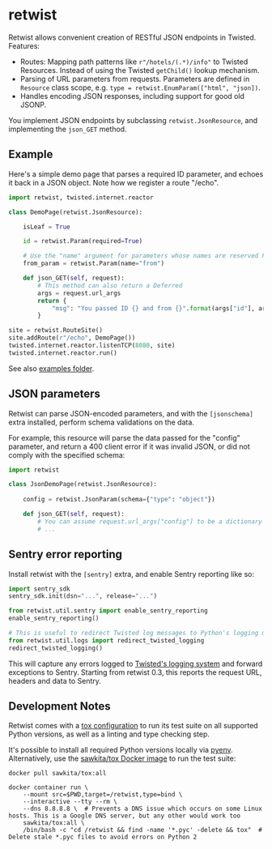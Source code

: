 # retwist

Retwist allows convenient creation of RESTful JSON endpoints in Twisted. Features:

* Routes: Mapping path patterns like `r"/hotels/(.*)/info"` to Twisted Resources. Instead of using the Twisted
`getChild()` lookup mechanism.
* Parsing of URL parameters from requests. Parameters are defined in `Resource` class scope, e.g.
`type = retwist.EnumParam(["html", "json])`.
* Handles encoding JSON responses, including support for good old JSONP.

You implement JSON endpoints by subclassing `retwist.JsonResource`, and implementing the `json_GET` method.

## Example

Here's a simple demo page that parses a required ID parameter, and echoes it back in a JSON object. Note how we register
a route "/echo". 

```python
import retwist, twisted.internet.reactor

class DemoPage(retwist.JsonResource):

    isLeaf = True

    id = retwist.Param(required=True)

    # Use the "name" argument for parameters whose names are reserved Python keywords:
    from_param = retwist.Param(name="from")

    def json_GET(self, request):
        # This method can also return a Deferred
        args = request.url_args
        return {
            "msg": "You passed ID {} and from {}".format(args["id"], args.get("from"))
        }

site = retwist.RouteSite()
site.addRoute(r"/echo", DemoPage())
twisted.internet.reactor.listenTCP(8080, site)
twisted.internet.reactor.run()
```

See also [examples folder](retwist/examples).

## JSON parameters

Retwist can parse JSON-encoded parameters, and with the `[jsonschema]` extra installed, perform schema validations on
the data.

For example, this resource will parse the data passed for the "config" parameter, and return a 400 client error if it
was invalid JSON, or did not comply with the specified schema:

```python
import retwist

class JsonDemoPage(retwist.JsonResource):
 
    config = retwist.JsonParam(schema={"type": "object"})

    def json_GET(self, request):
        # You can assume request.url_args["config"] to be a dictionary here
        # ...
```

## Sentry error reporting

Install retwist with the `[sentry]` extra, and enable Sentry reporting like so:

```python
import sentry_sdk
sentry_sdk.init(dsn="...", release="...")

from retwist.util.sentry import enable_sentry_reporting
enable_sentry_reporting()

# This is useful to redirect Twisted log messages to Python's logging module:
from retwist.util.logs import redirect_twisted_logging
redirect_twisted_logging()
```

This will capture any errors logged to [Twisted's logging system](http://twistedmatrix.com/documents/current/core/howto/logging.html)
 and forward exceptions to Sentry. Starting from retwist 0.3, this reports the request URL, headers and data to Sentry.

## Development Notes

Retwist comes with a [tox configuration](tox.ini) to run its test suite on all supported Python versions, as well as a
linting and type checking step.

It's possible to install all required Python versions locally via [pyenv](https://github.com/pyenv/pyenv).
Alternatively, use the [sawkita/tox Docker image](https://github.com/acerv/tox-docker) to run the test suite:

```shell
docker pull sawkita/tox:all

docker container run \
    --mount src=$PWD,target=/retwist,type=bind \
    --interactive --tty --rm \
    --dns 8.8.8.8 \  # Prevents a DNS issue which occurs on some Linux hosts. This is a Google DNS server, but any other would work too
    sawkita/tox:all \
    /bin/bash -c "cd /retwist && find -name '*.pyc' -delete && tox"  # Delete stale *.pyc files to avoid errors on Python 2
```
